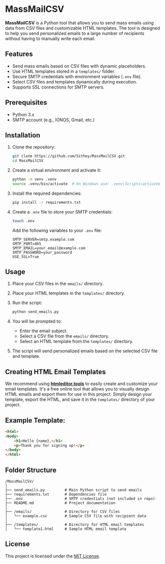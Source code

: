 # MassMailCSV

**MassMailCSV** is a Python tool that allows you to send mass emails using data from CSV files and customizable HTML templates. The tool is designed to help you send personalized emails to a large number of recipients without having to manually write each email.

## Features

- Send mass emails based on CSV files with dynamic placeholders.
- Use HTML templates stored in a `templates/` folder.
- Secure SMTP credentials with environment variables (`.env` file).
- Select CSV files and templates dynamically during execution.
- Supports SSL connections for SMTP servers.

## Prerequisites

- Python 3.x
- SMTP account (e.g., IONOS, Gmail, etc.)
  
## Installation

1. Clone the repository:

    ```bash
    git clone https://github.com/Sithey/MassMailCSV.git
    cd MassMailCSV
    ```

2. Create a virtual environment and activate it:

    ```bash
    python -m venv .venv
    source .venv/bin/activate  # On Windows use: .venv\Scripts\activate
    ```

3. Install the required dependencies:

    ```bash
    pip install -r requirements.txt
    ```

4. Create a `.env` file to store your SMTP credentials:

    ```bash
    touch .env
    ```

    Add the following variables to your `.env` file:

    ```env
    SMTP_SERVER=smtp.example.com
    SMTP_PORT=465
    SMTP_EMAIL=your_email@example.com
    SMTP_PASSWORD=your_password
    USE_SSL=True
    ```

## Usage

1. Place your CSV files in the `emails/` directory.
2. Place your HTML templates in the `templates/` directory.
3. Run the script:

    ```bash
    python send_emails.py
    ```

4. You will be prompted to:
    - Enter the email subject.
    - Select a CSV file from the `emails/` directory.
    - Select an HTML template from the `templates/` directory.

5. The script will send personalized emails based on the selected CSV file and template.

## Creating HTML Email Templates

We recommend using **[htmleditor.tools](https://htmleditor.tools/)** to easily create and customize your email templates. It's a free online tool that allows you to visually design HTML emails and export them for use in this project. Simply design your template, export the HTML, and save it in the `templates/` directory of your project.

## Example Template:

```html
<html>
<body>
    <h1>Hello {name},</h1>
    <p>Thank you for signing up!</p>
</body>
</html>
```

## Folder Structure
```
/MassMailCSV/
│
├── send_emails.py         # Main Python script to send emails
├── requirements.txt       # Dependencies file
├── .env                   # SMTP credentials (not included in repo)
├── README.md              # Project documentation
│
├── /emails/               # Directory for CSV files
│   └── example.csv        # Sample CSV file with recipient data
│
├── /templates/            # Directory for HTML email templates
│   └── template1.html     # Sample HTML email template
```

## License
This project is licensed under the [MIT License](LICENSE).